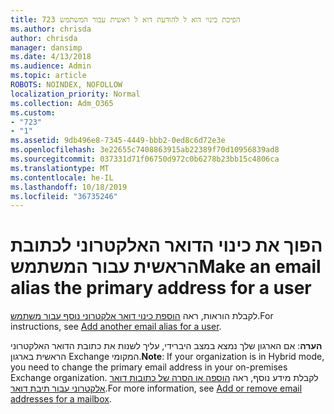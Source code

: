 ```yaml
---
title: 723 הפיכת כינוי דוא ל להודעת דוא ל ראשית עבור המשתמש
ms.author: chrisda
author: chrisda
manager: dansimp
ms.date: 4/13/2018
ms.audience: Admin
ms.topic: article
ROBOTS: NOINDEX, NOFOLLOW
localization_priority: Normal
ms.collection: Adm_O365
ms.custom:
- "723"
- "1"
ms.assetid: 9db496e8-7345-4449-bbb2-0ed8c6d72e3e
ms.openlocfilehash: 3e22655c7408863915ab22389f70d10956839ad8
ms.sourcegitcommit: 037331d71f06750d972c0b6278b23bb15c4806ca
ms.translationtype: MT
ms.contentlocale: he-IL
ms.lasthandoff: 10/18/2019
ms.locfileid: "36735246"
---
```

# <a name="make-an-email-alias-the-primary-address-for-a-user"></a><span data-ttu-id="e5a1a-102">הפוך את כינוי הדואר האלקטרוני לכתובת הראשית עבור המשתמש</span><span class="sxs-lookup"><span data-stu-id="e5a1a-102">Make an email alias the primary address for a user</span></span>

<span data-ttu-id="e5a1a-103">לקבלת הוראות, ראה [הוספת כינוי דואר אלקטרוני נוסף עבור משתמש](https://docs.microsoft.com/office365/admin/email/add-another-email-alias-for-a-user).</span><span class="sxs-lookup"><span data-stu-id="e5a1a-103">For instructions, see [Add another email alias for a user](https://docs.microsoft.com/office365/admin/email/add-another-email-alias-for-a-user).</span></span>

<span data-ttu-id="e5a1a-104">**הערה**: אם הארגון שלך נמצא במצב היברידי, עליך לשנות את כתובת הדואר האלקטרוני הראשית בארגון Exchange המקומי.</span><span class="sxs-lookup"><span data-stu-id="e5a1a-104">**Note**: If your organization is in Hybrid mode, you need to change the primary email address in your on-premises Exchange organization.</span></span> <span data-ttu-id="e5a1a-105">לקבלת מידע נוסף, ראה [הוספה או הסרה של כתובות דואר אלקטרוני עבור תיבת דואר](https://technet.microsoft.com/library/bb123794.aspx).</span><span class="sxs-lookup"><span data-stu-id="e5a1a-105">For more information, see [Add or remove email addresses for a mailbox](https://technet.microsoft.com/library/bb123794.aspx).</span></span>
